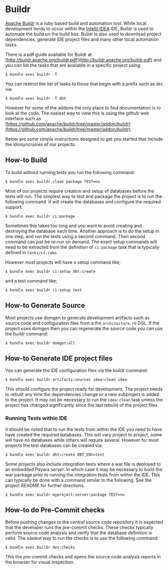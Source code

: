 # Buildr

[Apache Buildr](http://buildr.apache.org) is a ruby based build and automation tool. While local development
tends to occur within the [Intellij IDEA](InstallIntellijIDEA.md) IDE, Buildr is used to automate the build on
the build box. Buildr is also used to download project dependencies, generate IDE project files and many other
local automation tasks.

There is a pdf guide available for Buildr at [http://buildr.apache.org/buildr.pdf](http://buildr.apache.org/buildr.pdf)
and you can list the tasks that are available in a specific project using:

    $ bundle exec buildr -T

You can restrict the list of tasks to those that begin with a prefix such as `dbt` via:

    $ bundle exec buildr -T dbt

However for some of the addons the only place to find documentation is to look at the code. The easiest way to
view this is using the github web interface such as [https://github.com/apache/buildr/tree/master/addon/buildr](https://github.com/apache/buildr/tree/master/addon/buildr).

Below are some simple instructions designed to get you started that include the idiosyncrasies of our
projects.

## How-to Build

To build without running tests you run the following command:

    $ bundle exec buildr clean package TEST=no

Most of our projects require creation and setup of databases before the tests will run. The simplest way to test
and package the project is to run the following command. It will create the databases and configure the required
support:

    $ bundle exec buildr ci:package

Sometimes this takes too long and you want to avoid creating and destroying the database each time. Another
approach is to do the setup in one step, and run the tests using a second command. Then second command can just be
re-run on demand. The exact setup commands will need to be extracted from the definition of `ci:package` task
that is typically defined in `tasks/ci.rake`.

However most projects will have a setup command like;

    $ bundle exec buildr ci:setup dbt:create

and a test command like;

    $ bundle exec buildr ci:setup test

## How-to Generate Source

Most projects use domgen to generate development artifacts such as source code and configuration files from a the
`architecture.rb` DSL. If the project uses domgen then you can regenerate the source code you can use the buildr
command:

    $ bundle exec buildr domgen:all

## How-to Generate IDE project files

You can generate the IDE configuration files via the buildr command:

    $ bundle exec buildr artifacts:sources idea:clean idea

This should configure the project ready for development. The project needs to rebuilt any time the dependencies
change or a new subproject is added to the project. It may not be necessary to run the `idea:clean` task unless the
project has changed significantly since the last rebuild of the project files.

### Running Tests within IDE

It should be noted that to run the tests from within the IDE you need to have have created the required databases.
This will vary project to project, some will have no databases while others will require several. However for most
projects the test databases can be created via:

    $ bundle exec buildr dbt:create DBT_ENV=test

Some projects also include integration tests where a war file is deployed to an embedded Payara server. In which case
it may be necessary to build the war package prior to running the integration tests from within the IDE. This can
typically be done with a command similar to the following. See the project README for further directions.

    $ bundle exec buildr myproject:server:package TEST=no

## How-to do Pre-Commit checks

Before pushing changes to the central source code repository it is expected that the developer runs the pre-commit
checks. These checks typically perform source code analysis and verify that the database definition is valid. The
easiest way to run the checks is to use the following command:

    $ bundle exec buildr dev:checks

This the pre-commit checks and opens the source code analysis reports in the browser for visual inspection.
